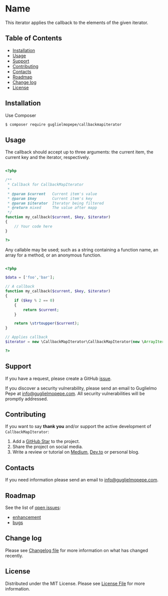 # Name
This iterator applies the callback to the elements of the given iterator.


## Table of Contents 
* [Installation](#installation)
* [Usage](#usage)
* [Support](#support)
* [Contributing](#contributing)
* [Contacts](#contacts)
* [Roadmap](#roadmap)
* [Change log](#change-log)
* [License](#license)


## Installation
Use Composer

``` bash
$ composer require guglielmopepe/callbackmapiterator
```


## Usage
The callback should accept up to three arguments: the current item, the current key and the iterator, respectively.

```php

<?php

/**
 * Callback for CallbackMapIterator
 *
 * @param $current   Current item's value
 * @param $key       Current item's key
 * @param $iterator  Iterator being filtered
 * @return mixed     The value after mapp
 */
function my_callback($current, $key, $iterator)
{
    // Your code here
}

?>

``` 

Any callable may be used; such as a string containing a function name, an array for a method, or an anonymous function. 

```php

<?php

$data = ['foo','bar'];

// A callback
function my_callback($current, $key, $iterator)
{
    if ($key % 2 == 0)
    {
        return $current;
    }

    return \strtoupper($current);
}

// Applies callback
$iterator = new \CallbackMapIterator\CallbackMapIterator(new \ArrayIterator($data), 'my_callback');

?>

```


## Support
If you have a request, please create a GitHub [issue](https://github.com/GuglielmoPepe/CallbackMapIterator/issues).

If you discover a security vulnerability, please send an email to Guglielmo Pepe at [&#105;&#110;&#102;&#111;&#64;&#103;&#117;&#103;&#108;&#105;&#101;&#108;&#109;&#111;&#112;&#101;&#112;&#101;&#46;&#99;&#111;&#109;](&#109;&#97;&#105;&#108;&#116;&#111;&#58;%69%6e%66%6f%40%67%75%67%6c%69%65%6c%6d%6f%70%65%70%65%2e%63%6f%6d). All security vulnerabilities will be promptly addressed.


## Contributing
If you want to say **thank you** and/or support the active development of `CallbackMapIterator`:

1. Add a [GitHub Star](https://github.com/GuglielmoPepe/CallbackMapIterator/stargazers) to the project.
2. Share the project on social media.
3. Write a review or tutorial on [Medium](https://medium.com/), [Dev.to](https://dev.to/) or personal blog.


## Contacts
If you need information please send an email to [&#105;&#110;&#102;&#111;&#64;&#103;&#117;&#103;&#108;&#105;&#101;&#108;&#109;&#111;&#112;&#101;&#112;&#101;&#46;&#99;&#111;&#109;](&#109;&#97;&#105;&#108;&#116;&#111;&#58;%69%6e%66%6f%40%67%75%67%6c%69%65%6c%6d%6f%70%65%70%65%2e%63%6f%6d).


## Roadmap
See the list of [open issues](https://github.com/GuglielmoPepe/CallbackMapIterator/issues):
- [enhancement](https://github.com/GuglielmoPepe/CallbackMapIterator/issues?q=label%3Aenhancement+is%3Aopen+sort%3Areactions-%2B1-desc)
- [bugs](https://github.com/GuglielmoPepe/CallbackMapIterator/issues?q=is%3Aissue+is%3Aopen+label%3Abug+sort%3Areactions-%2B1-desc) 


## Change log
Please see [Changelog file](changelog.md) for more information on what has changed recently.


## License
Distributed under the MIT License. Please see [License File](license.md) for more information.
